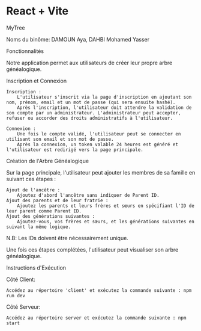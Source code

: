 # React + Vite

MyTree

Noms du binôme: DAMOUN Aya, DAHBI Mohamed Yasser

Fonctionnalités

Notre application permet aux utilisateurs de créer leur propre arbre généalogique.

Inscription et Connexion

    Inscription :
        L'utilisateur s'inscrit via la page d'inscription en ajoutant son nom, prénom, email et un mot de passe (qui sera ensuite hashé).
        Après l'inscription, l'utilisateur doit attendre la validation de son compte par un administrateur. L'administrateur peut accepter, refuser ou accorder des droits administratifs à l'utilisateur.

    Connexion :
        Une fois le compte validé, l'utilisateur peut se connecter en utilisant son email et son mot de passe.
        Après la connexion, un token valable 24 heures est généré et l'utilisateur est redirigé vers la page principale.

Création de l'Arbre Généalogique

Sur la page principale, l'utilisateur peut ajouter les membres de sa famille en suivant ces étapes :

    Ajout de l'ancêtre :
        Ajoutez d'abord l'ancêtre sans indiquer de Parent ID.
    Ajout des parents et de leur fratrie :
        Ajoutez les parents et leurs frères et sœurs en spécifiant l'ID de leur parent comme Parent ID.
    Ajout des générations suivantes :
        Ajoutez-vous, vos frères et sœurs, et les générations suivantes en suivant la même logique.

N.B: Les IDs doivent être nécessairement unique.

Une fois ces étapes complétées, l'utilisateur peut visualiser son arbre généalogique.

Instructions d'Exécution

Côté Client: 

    Accédez au répertoire 'client' et exécutez la commande suivante : npm run dev

Côté Serveur:

    Accédez au répertoire server et exécutez la commande suivante : npm start